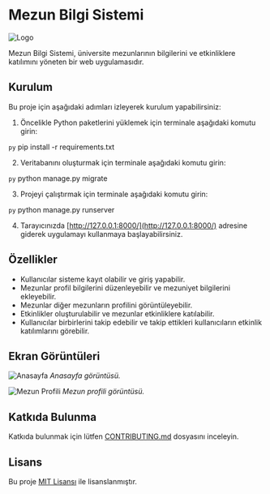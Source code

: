 # Mezun Bilgi Sistemi

![Logo](https://example.com/logo.png)

Mezun Bilgi Sistemi, üniversite mezunlarının bilgilerini ve etkinliklere katılımını yöneten bir web uygulamasıdır.

## Kurulum

Bu proje için aşağıdaki adımları izleyerek kurulum yapabilirsiniz:

1. Öncelikle Python paketlerini yüklemek için terminale aşağıdaki komutu girin:

```py```
pip install -r requirements.txt


2. Veritabanını oluşturmak için terminale aşağıdaki komutu girin:

```py``` python manage.py migrate


3. Projeyi çalıştırmak için terminale aşağıdaki komutu girin:
   
```py``` python manage.py runserver


4. Tarayıcınızda [http://127.0.0.1:8000/](http://127.0.0.1:8000/) adresine giderek uygulamayı kullanmaya başlayabilirsiniz.

## Özellikler

- Kullanıcılar sisteme kayıt olabilir ve giriş yapabilir.
- Mezunlar profil bilgilerini düzenleyebilir ve mezuniyet bilgilerini ekleyebilir.
- Mezunlar diğer mezunların profilini görüntüleyebilir.
- Etkinlikler oluşturulabilir ve mezunlar etkinliklere katılabilir.
- Kullanıcılar birbirlerini takip edebilir ve takip ettikleri kullanıcıların etkinlik katılımlarını görebilir.

## Ekran Görüntüleri

![Anasayfa](/screenshots/home.png)
_Anasayfa görüntüsü._

![Mezun Profili](/screenshots/profile.png)
_Mezun profili görüntüsü._

## Katkıda Bulunma

Katkıda bulunmak için lütfen [CONTRIBUTING.md](/CONTRIBUTING.md) dosyasını inceleyin.

## Lisans

Bu proje [MIT Lisansı](/LICENSE) ile lisanslanmıştır.

